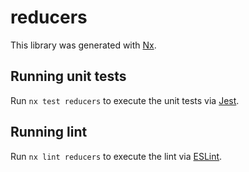 # reducers

This library was generated with [Nx](https://nx.dev).

## Running unit tests

Run `nx test reducers` to execute the unit tests via [Jest](https://jestjs.io).

## Running lint

Run `nx lint reducers` to execute the lint via [ESLint](https://eslint.org/).
